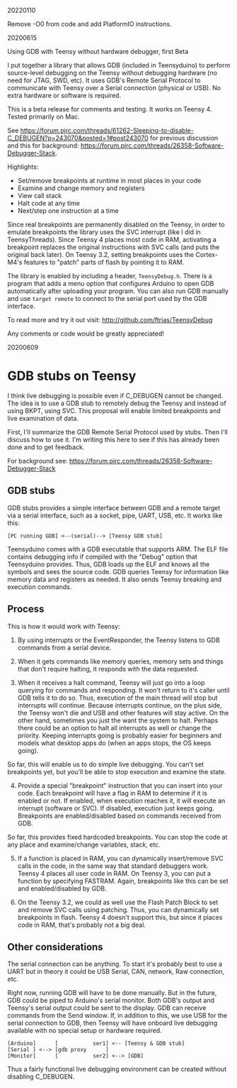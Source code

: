20220110

Remove -O0 from code and add PlatformIO instructions.

20200615

Using GDB with Teensy without hardware debugger, first Beta

I put together a library that allows GDB (included in Teensyduino) to perform source-level debugging on the Teensy without debugging hardware (no need for JTAG, SWD, etc). It uses GDB's Remote Serial Protocol to communicate with Teensy over a Serial connection (physical or USB). No extra hardware or software is required. 

This is a beta release for comments and testing. It works on Teensy 4. Tested primarily on Mac.

See https://forum.pjrc.com/threads/61262-Sleeping-to-disable-C_DEBUGEN?p=243070&posted=1#post243070 for previous discussion and this for background: https://forum.pjrc.com/threads/26358-Software-Debugger-Stack.

Highlights:

* Set/remove breakpoints at runtime in most places in your code
* Examine and change memory and registers
* View call stack
* Halt code at any time
* Next/step one instruction at a time

Since real breakpoints are permanently disabled on the Teensy, in order to emulate breakpoints the library uses the SVC interrupt (like I did in TeensyThreads). Since Teensy 4 places most code in RAM, activating a breakpoint replaces the original instructions with SVC calls (and puts the original back later). On Teensy 3.2, setting breakpoints uses the Cortex-M4's features to "patch" parts of flash by pointing it to RAM. 

The library is enabled by including a header, `TeensyDebug.h`. There is a program that adds a menu option that configures Arduino to open GDB automatically after uploading your program. You can also run GDB manually and use `target remote` to connect to the serial port used by the GDB interface.

To read more and try it out visit: http://github.com/ftrias/TeensyDebug

Any comments or code would be greatly appreciated!

20200609

GDB stubs on Teensy
===================

I think live debugging is possible even if C_DEBUGEN cannot be changed. The idea is to use a GDB stub to remotely debug the Teensy and instead of using BKPT, using SVC. This proposal will enable limited breakpoints and live examination of data.

First, I'll summarize the GDB Remote Serial Protocol used by stubs. Then I'll discuss how to use it. I'm writing this here to see if this has already been done and to get feedback.

For background see: https://forum.pjrc.com/threads/26358-Software-Debugger-Stack

GDB stubs
---------

GDB stubs provides a simple interface between GDB and a remote target via a serial interface, such as a socket, pipe, UART, USB, etc. It works like this:

```
[PC running GDB] <--(serial)--> [Teensy GDB stub]
```

Teensyduino comes with a GDB executable that supports ARM. The ELF file contains debugging info if compiled with the "Debug" option that Teensyduino provides. Thus, GDB loads up the ELF and knows all the symbols and sees the source code. GDB queries Teensy for information like memory data and registers as needed. It also sends Teensy breaking and execution commands.

Process
---------

This is how it would work with Teensy:

1. By using interrupts or the EventResponder, the Teensy listens to GDB commands from a serial device.

2. When it gets commands like memory queries, memory sets and things that don't require halting, it responds with the data requested.

3. When it receives a halt command, Teensy will just go into a loop querying for commands and responding. It won't return to it's caller until GDB tells it to do so. Thus, execution of the main thread will stop but interrupts will continue. Because interrupts continue, on the plus side, the Teensy won't die and USB and other features will stay active. On the other hand, sometimes you just the want the system to halt. Perhaps there could be an option to halt all interrupts as well or change the priority. Keeping interrupts going is probably easier for beginners and models what desktop apps do (when an apps stops, the OS keeps going).

So far, this will enable us to do simple live debugging. You can't set breakpoints yet, but you'll be able to stop execution and examine the state.

4. Provide a special "breakpoint" instruction that you can insert into your code. Each breakpoint will have a flag in RAM to determine if it is enabled or not. If enabled, when execution reaches it, it will execute an interrupt (software or SVC). If disabled, execution just keeps going. Breakpoints are enabled/disabled based on commands received from GDB.

So far, this provides fixed hardcoded breakpoints. You can stop the code at any place and examine/change variables, stack, etc.

5. If a function is placed in RAM, you can dynamically insert/remove SVC calls in the code, in the same way that standard debuggers work. Teensy 4 places all user code in RAM. On Teensy 3, you can put a function by specifying FASTRAM. Again, breakpoints like this can be set and enabled/disabled by GDB.

6. On the Teensy 3.2, we could as well use the Flash Patch Block to set and remove SVC calls using patching. Thus, you can dynamically set breakpoints in flash. Teensy 4 doesn't support this, but since it places code in RAM, that's probably not a big deal.

Other considerations
---------

The serial connection can be anything. To start it's probably best to use a UART but in theory it could be USB Serial, CAN, network, Raw connection, etc.

Right now, running GDB will have to be done manually. But in the future, GDB could be piped to Arduino's serial monitor. Both GDB's output and Teensy's serial output could be sent to the display. GDB can receive commands from the Send window. If, in addition to this, we use USB for the serial connection to GDB, then Teensy will have onboard live debugging available with no special setup or hardware required.

```
[Arduino]      [           ser1] <-- [Teensy & GDB stub]
[Serial ] <--> [gdb proxy      ]        
[Monitor]      [           ser2] <--> [GDB]
```

Thus a fairly functional live debugging environment can be created without disabling C_DEBUGEN.